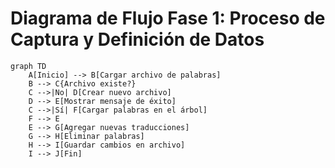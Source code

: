 # Diagrama de Flujo Fase 1: Proceso de Captura y Definición de Datos

```mermaid
graph TD
    A[Inicio] --> B[Cargar archivo de palabras]
    B --> C{Archivo existe?}
    C -->|No| D[Crear nuevo archivo]
    D --> E[Mostrar mensaje de éxito]
    C -->|Sí| F[Cargar palabras en el árbol]
    F --> E
    E --> G[Agregar nuevas traducciones]
    G --> H[Eliminar palabras]
    H --> I[Guardar cambios en archivo]
    I --> J[Fin]
